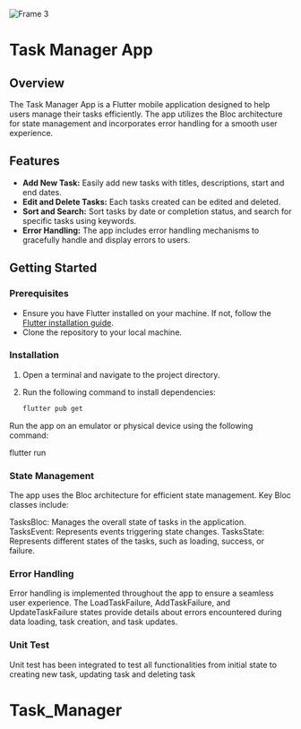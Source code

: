 ![Frame 3](https://github.com/Jayjerome/Task_manager_application/assets/42614202/068af056-f6ee-4d4b-a6f5-d070f666a18f)

# Task Manager App

## Overview

The Task Manager App is a Flutter mobile application designed to help users manage their tasks efficiently.
The app utilizes the Bloc architecture for state management and incorporates error handling for a smooth user experience.

## Features

- **Add New Task:** Easily add new tasks with titles, descriptions, start and end dates.
- **Edit and Delete Tasks:** Each tasks created can be edited and deleted.
- **Sort and Search:** Sort tasks by date or completion status, and search for specific tasks using keywords.
- **Error Handling:** The app includes error handling mechanisms to gracefully handle and display errors to users.

## Getting Started

### Prerequisites

- Ensure you have Flutter installed on your machine. If not, follow the [Flutter installation guide](https://flutter.dev/docs/get-started/install).
- Clone the repository to your local machine.

### Installation

1. Open a terminal and navigate to the project directory.

2. Run the following command to install dependencies:

   ```bash
   flutter pub get
   

Run the app on an emulator or physical device using the following command:

   flutter run

### State Management
The app uses the Bloc architecture for efficient state management. Key Bloc classes include:

TasksBloc: Manages the overall state of tasks in the application.
TasksEvent: Represents events triggering state changes.
TasksState: Represents different states of the tasks, such as loading, success, or failure.

### Error Handling
Error handling is implemented throughout the app to ensure a seamless user experience. 
The LoadTaskFailure, AddTaskFailure, and UpdateTaskFailure states provide details about errors encountered during data loading, task creation, and task updates.

### Unit Test
Unit test has been integrated to test all functionalities from initial state to creating new task, updating task and deleting task
# Task_Manager
